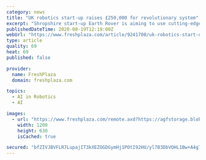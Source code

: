 ```yaml
---
category: news
title: "UK robotics start-up raises £250,000 for revolutionary system"
excerpt: "Shropshire start-up Earth Rover is aiming to use cutting-edge technologies to help farmers improve crop yields has raised £250,000 from the MEIF Proof of Concept & Early Stage Fund."
publishedDateTime: 2020-08-19T12:19:00Z
webUrl: "https://www.freshplaza.com/article/9241700/uk-robotics-start-up-raises-ps250-000-for-revolutionary-system/"
type: article
quality: 69
heat: 69
published: false

provider:
  name: FreshPlaza
  domain: freshplaza.com

topics:
  - AI in Robotics
  - AI

images:
  - url: "https://www.freshplaza.com/remote.axd?https://agfstorage.blob.core.windows.net/misc/FP_com/2020/08/19/EarthRover.jpg?preset=OgImage"
    width: 1200
    height: 630
    isCached: true

secured: "bfZIVJBVFLR7LupajIT3kXEZOGDGymHj1POtI92HU/yl7B3DbVOHL1Bw+A4gTwoEVx19qX3MESuliiNXdesb2ke/hJCxdaTU4YvwTvGfts96SdDG7L1G5nF4pMIOje5grL649AVCME6KtAJIQ9Nh6dE2TKlHX6Zj7iUdXDCZmKYC+Xj5ydoEf4J73xEqJ3ZpGW5wEJ5H1gy0H7zMcOJ5NIg23W6DqAf5G9KY6PZPQRoM1RWfAUnTw7HglAyfbyegfK12KwW+7phKZLRQJDSIH7jtxBl1zXvGM/nQkdz4affhty19fibVywnm/yWm23m0OO1grk3gL6h9ByB5vZp/qA==;+GG9zJ8QOH3CQuAkMDaUUg=="
---
```



